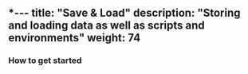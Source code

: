 *---
title: "Save & Load"
description: "Storing and loading data as well as scripts and environments"
weight: 74
---

### How to get started

